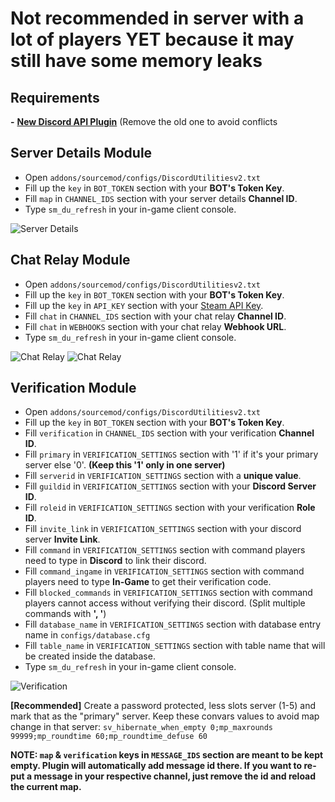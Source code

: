 # Not recommended in server with a lot of players YET because it may still have some memory leaks

## Requirements
**-** [**New Discord API Plugin**](https://github.com/Cruze03/discord-api/blob/main/discord_api.smx) (Remove the old one to avoid conflicts

## Server Details Module
- Open `addons/sourcemod/configs/DiscordUtilitiesv2.txt`
- Fill up the `key` in `BOT_TOKEN` section with your **BOT's Token Key**.
- Fill `map` in `CHANNEL_IDS` section with your server details **Channel ID**.
- Type `sm_du_refresh` in your in-game client console.

![Server Details](https://cdn.discordapp.com/attachments/756189500828549271/1010849510559330384/server_details.png)

## Chat Relay Module
- Open `addons/sourcemod/configs/DiscordUtilitiesv2.txt`
- Fill up the `key` in `BOT_TOKEN` section with your **BOT's Token Key**.
- Fill up the `key` in `API_KEY` section with your [Steam API Key](https://steamcommunity.com/dev/apikey).
- Fill `chat` in `CHANNEL_IDS` section with your chat relay **Channel ID**.
- Fill `chat` in `WEBHOOKS` section with your chat relay **Webhook URL**.
- Type `sm_du_refresh` in your in-game client console.

![Chat Relay](https://cdn.discordapp.com/attachments/756189500828549271/1010851311358586931/chat_relay1.png)
![Chat Relay](https://cdn.discordapp.com/attachments/756189500828549271/1010851312038072400/chat_relay2.png)

## Verification Module
- Open `addons/sourcemod/configs/DiscordUtilitiesv2.txt`
- Fill up the `key` in `BOT_TOKEN` section with your **BOT's Token Key**.
- Fill `verification` in `CHANNEL_IDS` section with your verification **Channel ID**.
- Fill `primary` in `VERIFICATION_SETTINGS` section with '1' if it's your primary server else '0'. **(Keep this '1' only in one server)**
- Fill `serverid` in `VERIFICATION_SETTINGS` section with a **unique value**.
- Fill `guildid` in `VERIFICATION_SETTINGS` section with your **Discord Server ID**.
- Fill `roleid` in `VERIFICATION_SETTINGS` section with your verification **Role ID**.
- Fill `invite_link` in `VERIFICATION_SETTINGS` section with your discord server **Invite Link**.
- Fill `command` in `VERIFICATION_SETTINGS` section with command players need to type in **Discord** to link their discord.
- Fill `command_ingame` in `VERIFICATION_SETTINGS` section with command players need to type **In-Game** to get their verification code.
- Fill `blocked_commands` in `VERIFICATION_SETTINGS` section with command players cannot access without verifying their discord. (Split multiple commands with **', '**)
- Fill `database_name` in `VERIFICATION_SETTINGS` section with database entry name in `configs/database.cfg`
- Fill `table_name` in `VERIFICATION_SETTINGS` section with table name that will be created inside the database.
- Type `sm_du_refresh` in your in-game client console.

![Verification](https://cdn.discordapp.com/attachments/756189500828549271/1010850115101147156/verification.png)

**[Recommended]** Create a password protected, less slots server (1-5) and mark that as the "primary" server. Keep these convars values to avoid map change in that server: `sv_hibernate_when_empty 0;mp_maxrounds 99999;mp_roundtime 60;mp_roundtime_defuse 60`

**NOTE: `map` & `verification` keys in `MESSAGE_IDS` section are meant to be kept empty. Plugin will automatically add **message id** there. If you want to re-put a message in your respective channel, just remove the id and reload the current map.**
